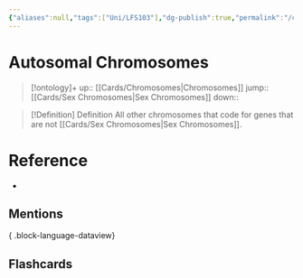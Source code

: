 ```yaml
---
{"aliases":null,"tags":["Uni/LFS103"],"dg-publish":true,"permalink":"/cards/autosomal-chromosomes/","dgPassFrontmatter":true}
---
```


# Autosomal Chromosomes

> [!ontology]+
> up:: [[Cards/Chromosomes\|Chromosomes]]
> jump:: [[Cards/Sex Chromosomes\|Sex Chromosomes]]
> down:: 

> [!Definition] Definition
> All other chromosomes that code for genes that are not [[Cards/Sex Chromosomes\|Sex Chromosomes]].

# Reference
- 

## Mentions

{ .block-language-dataview}

## Flashcards
